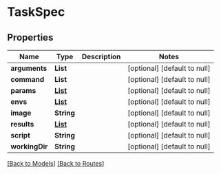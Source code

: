 # TaskSpec
## Properties

| Name | Type | Description | Notes |
|------------ | ------------- | ------------- | -------------|
| **arguments** | **List** |  | [optional] [default to null] |
| **command** | **List** |  | [optional] [default to null] |
| **params** | [**List**](AbstractParam.md) |  | [optional] [default to null] |
| **envs** | [**List**](TaskEnvVar.md) |  | [optional] [default to null] |
| **image** | **String** |  | [optional] [default to null] |
| **results** | [**List**](ResultSpec.md) |  | [optional] [default to null] |
| **script** | **String** |  | [optional] [default to null] |
| **workingDir** | **String** |  | [optional] [default to null] |

[[Back to Models]](../overview#models) [[Back to Routes]](../overview#routes)


